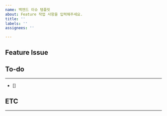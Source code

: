 ```yaml
---
name: 백엔드 이슈 템플릿
about: Feature 작업 사항을 입력해주세요.
title: ''
labels: ''
assignees: ''

---
```


## Feature Issue
> 
## To-do
---
- []
## ETC
---
>

